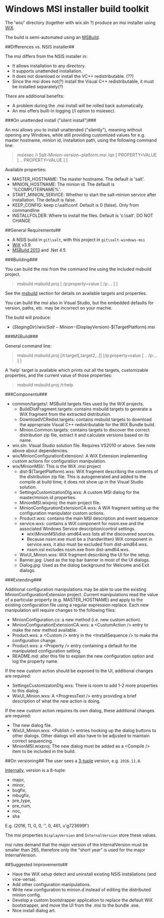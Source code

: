 Windows MSI installer build toolkit
================

The 'wix/' directory (together with wix.sln ?) produce an msi installer using [WiX][WiXId].

The build is semi-automated using an [MSBuild][MSBuildId].

 
##Differences vs. NSIS installer##

The msi differs from the NSIS installer in:

- It allows installation to any directory.
- It supports unattended installation.
- It does not download or install the VC++ redistributable. (??)
- Since the msi does not(?) install the Visual C++ redistributable, it must be installed separately(?)

There are additional benefits:

- A problem during the .msi install will be rolled back automatically.
- An msi offers built-in logging (/l option to msiexec).

###On unattended install ("silent install")###

An msi allows you to install unattended ("silently"), meaning without opening any Windows, while still providing
customized values for e.g. master hostname, minion id, installation path, using the following command line:

> msiexec /i Salt-Minion-$version-$platform.msi /qn [ PROPERTY=VALUE [ .. PROPERTY=VALUE ] ]


Available properties:

- MASTER\_HOSTNAME: The master hostname. The default is 'salt'.
- MINION\_HOSTNAME: The minion id. The default is '%COMPUTERNAME%'.
- START\_MINION\_SERVICE: Whether to start the salt-minion service after installation. The default is false.
- KEEP_CONFIG: keep c:\salt\conf. Default is 0 (false). Only from commandline
- INSTALLFOLDER: Where to install the files. Default is 'c:\salt'. DO NOT CHANGE

##General Requirements##

- A NSIS build in `git\salt`, with this project in `git\salt-windows-msi`
- [WiX][WiXId] v3.9.
- [MSBuild 2013][MSBuild2913Id] and .Net 4.5

###Building###

You can build the msi from the command line using the included msbuild project.

> msbuild msbuild.proj [ /p:property=value [ /p:... ] ]

See the [msbuild](#msbuild) section for details on available
targets and properties.

You can build the msi also in Visual Studio, but the embedded defaults for
version, paths, etc. may be incorrect on your machie.

The build will produce:
 - $(StagingDir)/wix/Salt-Minion-$(DisplayVersion)-$(TargetPlatform).msi

###<a id="msbuild"></a>MSBuild###

General command line:

> msbuild msbuild.proj \[/t:target[,target2,..]] \[/p:property=value [ .. /p:... ] ]

A 'help' target is available which prints out all the targets, customizable
properties, and the current value of those properties:

> msbuild msbuild.proj /t:help


###Components###

- common/targets/: MSBuild targets files used by the WiX projects.
  - BuildDistFragment.targets: contains msbuild targets to generate a WiX
    fragment from the extracted distribution.
  - DownloadVCRedist.targets: contains msbuild targets to download the
    appropriate Visual C++ redistributable for the WiX Bundle build.
  - Minion.Common.targets: contains targets to discover the correct
    distribution zip file, extract it and calculate versions based on its name.
- wix.sln: Visual Studio solution file. Requires VS2010 or above. See
  note above about dependencies.
- wix/MinionConfigurationExtension/: A WiX Extension implementing custom
  actions for configuration manipulation.
- wix/MinionMSI/: This is the WiX .msi project
  - dist-$(TargetPlatform).wxs: WiX fragment describing the contents of the
    distribution zip file. This is autogenerated and added to the compile at
    build time; it does not show up in the Visual Studio solution.
  - SettingsCustomizationDlg.wxs: A custom MSI dialog for the master/minion id
    properties.
  - MinionMSI.wixproj: the main project file.
  - MinionConfigurationExtensionCA.wxs: A WiX fragment setting up the
    configuration manipulator custom actions.
  - Product.wxs: contains the main MSI description and event sequence
  - service.wxs: contains a WiX component for nssm.exe and the
    associated Windows Service description/control settings.
    - wix\MinionMSI\dist-amd64.wxs lists all the discovered sources.
    - Because nssm.exe must be a (handwritten) WiX component in service.wxs, it also must be excluded from dist-amd64.wxs. 
    - nssm.xsl excludes nssm.exe from dist-amd64.wxs.
  - WixUI\_Minion.wxs: WiX fragment describing the UI for the setup.
  - Banner.jpg: Used as the top bar banner in most of the UI dialogs.
  - Dialog.jpg: Used as the dialog background for Welcome and Exit dialogs.


###Extending###

Additional configuration manipulations may be able to use the existing
MinionConfigurationExtension project. Current manipulations read the
value of a particular property (e.g. MASTER\_HOSTNAME) and apply to the
existing configuration file using a regular expression replace. Each new
manipulation will require changes to the following files:

- MinionConfiguration.cs: a new method (i.e. new custom action).
- MinionConfigurationExtensionCA.wxs: a &lt;CustomAction /&gt; entry to
  make the new method available.
- Product.wxs: a &lt;Custom /&gt; entry in the &lt;InstallSequence /&gt;
  to make the configuration change.
- Product.wxs: a &lt;Property /&gt; entry containing a default for the
  manipulated configuration setting.
- README.md: alter this file to explain the new configuration option and
  log the property name.

If the new custom action should be exposed to the UI, additional changes
are required:

- SettingsCustomizatonDlg.wxs: There is room to add 1-2 more properties
  to this dialog.
- WixUI\_Minion.wxs: A &lt;ProgressText /&gt; entry providing a brief
  description of what the new action is doing.

If the new custom action requires its own dialog, these additional
changes are required:

- The new dialog file.
- WixUI\_Minion.wxs: &lt;Publish /&gt; entries hooking up the dialog
  buttons to other dialogs. Other dialogs will also have to be adjusted
  to maintain correct sequencing.
- MinionMSI.wixproj: The new dialog must be added as a &lt;Compile /&gt;
  item to be included in the build.

##On versioning##
The user sees a [3-tuple][version_html] version, e.g. `2016.11.0`.

[Internally][version_py], version is a 8-tuple:
- major,
- minor,
- bugfix,
- mbugfix,
- pre_type,
- pre_num,
- noc,
- sha

E.g. (2016, 11, 0, 0, '', 0, 461, u'g723699f')

The msi properties `DisplayVersion` and `InternalVersion` store these values.

msi rules demand that the major version of the InternalVersion must be smaller than 265, therefore only the "short year" is used for the major InternalVersion.


##Suggested Improvements##

- Have the WiX setup detect and uninstall existing NSIS installations (and
  vice-versa).
- Add other configuration manipulations.
- Write new configuration to minion.d instead of editing the distributed
  minion config.
- Develop a custom bootstrapper application to replace the default WiX
  bootstrapper, and move the UI from the .msi to the bundle .exe.
- Nice install dialog art.

[WiXId]: http://wixtoolset.org "WiX Homepage"
[MSBuildId]: http://msdn.microsoft.com/en-us/library/0k6kkbsd(v=vs.120).aspx "MSBuild Reference"
[MSBuild2913Id]: https://www.microsoft.com/en-in/download/details.aspx?id=40760
[version_html]: https://docs.saltstack.com/en/latest/topics/releases/version_numbers.html
[version_py]: https://github.com/saltstack/salt/blob/develop/salt/version.py
